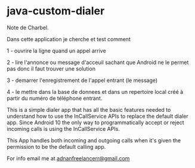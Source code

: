 # java-custom-dialer

Note de Charbel.

Dans cette application je cherche et test comment

1 - ouvrire la ligne quand un appel arrive

2 - lire l'annonce ou message d'acceuil sachant que Android ne le permet pas donc il faut trouver une solution

3 - demarrer l'enregistrement de l'appel entrant (le message)

4 - le mettre dans la base de donnees et dans un repertoire local créé à partir du numéro de téléphone entrant.






This is a simple dialer app that has all the basic features needed to understand how to use the InCallService APIs to replace the default dialer app. Since Android 10 the only way to programmatically accept or reject incoming calls is using the InCallService APIs.

This App handles both incoming and outgoing calls when it's given the permission to be the default calling app.

For info email me at adnanfreelancerr@gmail.com
